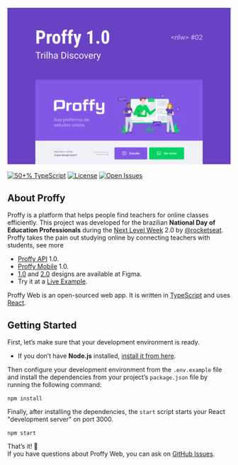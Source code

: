 <!-- Cover -->
[![Cover](./.github/assets/capa.svg)](https://github.com/guiribmedeiros/proffy-web)

<!-- Badges -->
[![50+% TypeScript](https://img.shields.io/github/languages/top/guiribmedeiros/proffy-web?style=for-the-badge)](https://github.com/guiribmedeiros/proffy-web/search?l=typescript)
[![License](https://img.shields.io/github/license/guiribmedeiros/proffy-web?style=for-the-badge)](./LICENSE.md)
[![Open Issues](https://img.shields.io/github/issues/guiribmedeiros/proffy-web?style=for-the-badge)](https://github.com/guiribmedeiros/proffy-web/issues)

## About Proffy

Proffy is a platform that helps people find teachers for online classes efficiently. This project was developed for the brazilian **National Day of Education Professionals** during the [Next Level Week](https://nextlevelweek.com) 2.0 by [@rocketseat](https://github.com/rocketseat). Proffy takes the pain out studying online by connecting teachers with students, see more

- [Proffy API](https://github.com/guiribmedeiros/proffy-api) 1.0.
- [Proffy Mobile](https://github.com/guiribmedeiros/proffy-mobile) 1.0.
- [1.0](https://www.figma.com/file/3Uw3FCIhWz02MuqMABb8tD/Proffy-Web) and [2.0](https://www.figma.com/file/tudGUehiyABC5VvfOOr6yO/Proffy-Web-2.0) designs are available at Figma.
- Try it at a [Live Example](https://proffy-web.guiribmedeiros.io).

Proffy Web is an open-sourced web app. It is written in [TypeScript](http://www.typescriptlang.org) and
uses [React](https://reactjs.org/).

## Getting Started

First, let’s make sure that your development environment is ready.

- If you don’t have **Node.js** installed, [install it from here](https://nodejs.org/).

Then configure your development environment from the `.env.example` file and install the dependencies from your project’s `package.json` file by running the following command:

```
npm install
```

Finally, after installing the dependencies, the `start` script starts your React "development server" on port 3000.

```
npm start
```

That’s it! :rocket:  
If you have questions about Proffy Web, you can ask on [GitHub Issues](https://github.com/guiribmedeiros/proffy-web/issues).
